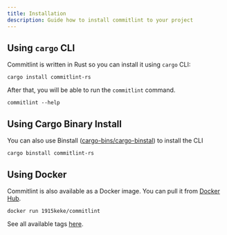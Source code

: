 ```yaml
---
title: Installation
description: Guide how to install commitlint to your project
---
```


## Using `cargo` CLI

Commitlint is written in Rust so you can install it using `cargo` CLI:

```console
cargo install commitlint-rs
```

After that, you will be able to run the `commitlint` command.

```console
commitlint --help
```

## Using Cargo Binary Install

You can also use Binstall ([cargo-bins/cargo-binstal](https://github.com/cargo-bins/cargo-binstall)) to install the CLI

```console
cargo binstall commitlint-rs
```

## Using Docker

Commitlint is also available as a Docker image.
You can pull it from [Docker Hub](https://hub.docker.com/repository/docker/1915keke/commitlint).

```console
docker run 1915keke/commitlint
```

See all available tags [here](https://hub.docker.com/repository/docker/1915keke/commitlint/tags?page=1&ordering=last_updated).
